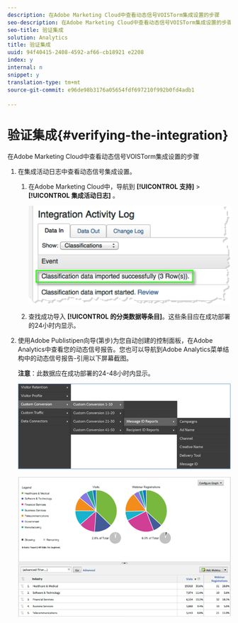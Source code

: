 ```yaml
---
description: 在Adobe Marketing Cloud中查看动态信号VOISTorm集成设置的步骤
seo-description: 在Adobe Marketing Cloud中查看动态信号VOISTorm集成设置的步骤
seo-title: 验证集成
solution: Analytics
title: 验证集成
uuid: 94f40415-2408-4592-af66-cb18921 e2208
index: y
internal: n
snippet: y
translation-type: tm+mt
source-git-commit: e96de98b3176a05654fdf697210f992b0fd4adb1

---
```



# 验证集成{#verifying-the-integration}

在Adobe Marketing Cloud中查看动态信号VOISTorm集成设置的步骤

1. 在集成活动日志中查看动态信号集成设置。
   1. 在Adobe Marketing Cloud中，导航到 **[!UICONTROL 支持]** &gt; **[!UICONTROL 集成活动日志]** 。

      ![](assets/integration_activity_log.png)

   1. 查找成功导入 **[!UICONTROL 的分类数据等条目]**。这些条目应在成功部署的24小时内显示。
1. 使用Adobe Publistipen向导(第步)为您自动创建的控制面板，在Adobe Analytics中查看您的动态信号报告。您也可以导航到Adobe Analytics菜单结构中的动态信号报告-引用以下屏幕截图。

   **注意**：此数据应在成功部署的24-48小时内显示。

   ![](assets/reporting.png)

   ![](assets/reporting2.png)

